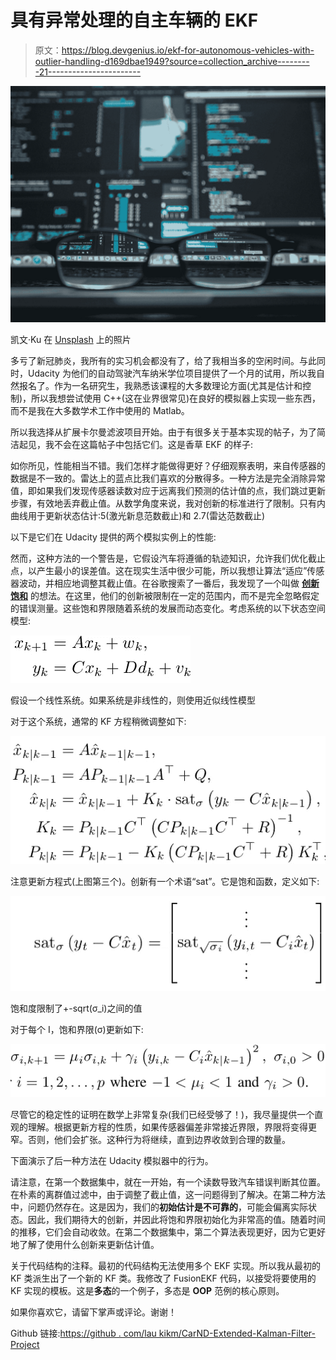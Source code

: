 # 具有异常处理的自主车辆的 EKF

> 原文：<https://blog.devgenius.io/ekf-for-autonomous-vehicles-with-outlier-handling-d169dbae1949?source=collection_archive---------21----------------------->

![](img/46e2d5bf53bdbd9975cd33bfde55b58a.png)

凯文·Ku 在 [Unsplash](https://unsplash.com?utm_source=medium&utm_medium=referral) 上的照片

多亏了新冠肺炎，我所有的实习机会都没有了，给了我相当多的空闲时间。与此同时，Udacity 为他们的自动驾驶汽车纳米学位项目提供了一个月的试用，所以我自然报名了。作为一名研究生，我熟悉该课程的大多数理论方面(尤其是估计和控制)，所以我想尝试使用 C++(这在业界很常见)在良好的模拟器上实现一些东西，而不是我在大多数学术工作中使用的 Matlab。

所以我选择从扩展卡尔曼滤波项目开始。由于有很多关于基本实现的帖子，为了简洁起见，我不会在这篇帖子中包括它们。这是香草 EKF 的样子:

如你所见，性能相当不错。我们怎样才能做得更好？仔细观察表明，来自传感器的数据是不一致的。雷达上的蓝点比我们喜欢的分散得多。一种方法是完全消除异常值，即如果我们发现传感器读数对应于远离我们预测的估计值的点，我们跳过更新步骤，有效地丢弃截止值。从数学角度来说，我对创新的标准进行了限制。只有内曲线用于更新状态估计:5(激光新息范数截止)和 2.7(雷达范数截止)

以下是它们在 Udacity 提供的两个模拟实例上的性能:

然而，这种方法的一个警告是，它假设汽车将遵循的轨迹知识，允许我们优化截止点，以产生最小的误差值。这在现实生活中很少可能，所以我想让算法“适应”传感器波动，并相应地调整其截止值。在谷歌搜索了一番后，我发现了一个叫做 [**创新饱和**](https://arxiv.org/pdf/1904.00335) 的想法。在这里，他们的创新被限制在一定的范围内，而不是完全忽略假定的错误测量。这些饱和界限随着系统的发展而动态变化。考虑系统的以下状态空间模型:

![](img/f86fae384eba5e4b5854d83df98eb63c.png)

假设一个线性系统。如果系统是非线性的，则使用近似线性模型

对于这个系统，通常的 KF 方程稍微调整如下:

![](img/b57f9e6340f9115e910b061fe2b14615.png)

注意更新方程式(上图第三个)。创新有一个术语“sat”。它是饱和函数，定义如下:

![](img/f713cead1d9ad039b28a85fe94827d83.png)

饱和度限制了+-sqrt(σ_i)之间的值

对于每个 I，饱和界限(σ)更新如下:

![](img/08d019defa4fc91d51bb602beef642fb.png)

尽管它的稳定性的证明在数学上非常复杂(我们已经受够了！)，我尽量提供一个直观的理解。根据更新方程的性质，如果传感器偏差非常接近界限，界限将变得更窄。否则，他们会扩张。这种行为将继续，直到边界收敛到合理的数量。

下面演示了后一种方法在 Udacity 模拟器中的行为。

请注意，在第一个数据集中，就在一开始，有一个读数导致汽车错误判断其位置。在朴素的离群值过滤中，由于调整了截止值，这一问题得到了解决。在第二种方法中，问题仍然存在。这是因为，我们的**初始估计是不可靠的**，可能会偏离实际状态。因此，我们期待大的创新，并因此将饱和界限初始化为非常高的值。随着时间的推移，它们会自动收敛。在第二个数据集中，第二个算法表现更好，因为它更好地了解了使用什么创新来更新估计值。

关于代码结构的注释。最初的代码结构无法使用多个 EKF 实现。所以我从最初的 KF 类派生出了一个新的 KF 类。我修改了 FusionEKF 代码，以接受将要使用的 KF 实现的模板。这是**多态**的一个例子，多态是 **OOP** 范例的核心原则。

如果你喜欢它，请留下掌声或评论。谢谢！

Github 链接:[https://github . com/lau kikm/CarND-Extended-Kalman-Filter-Project](https://github.com/laukikm/CarND-Extended-Kalman-Filter-Project)